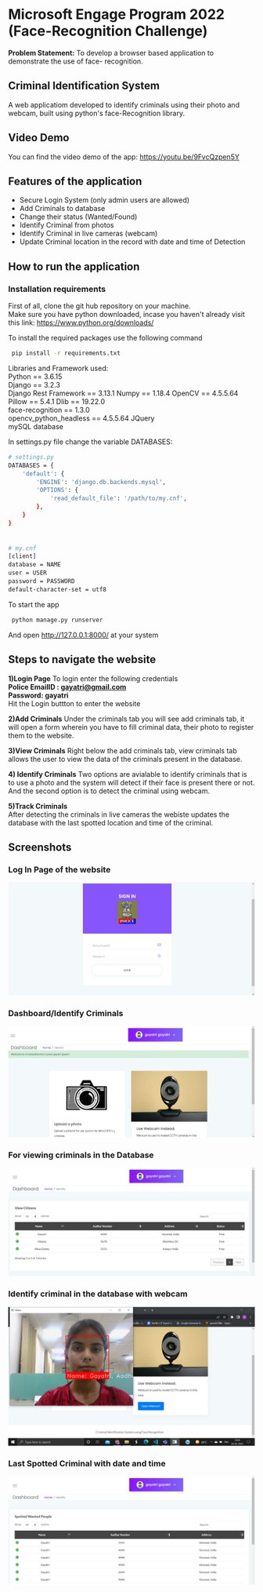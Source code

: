 
# Microsoft Engage Program 2022 (Face-Recognition Challenge)
**Problem Statement:**
To develop a browser based application to demonstrate the use of face- recognition.


## Criminal Identification System   
A web applicatiom developed to identify criminals using their photo and webcam, built using python's face-Recognition library.
   
## Video Demo
You can find the video demo of the app: https://youtu.be/9FvcQzpen5Y


## Features of the application
* Secure Login System (only admin users are allowed)
* Add Criminals to database
* Change their status (Wanted/Found)
* Identify Criminal from photos
* Identify Criminal in live cameras (webcam)
* Update Criminal location in the record with date and time of Detection



## How to run the application
### Installation requirements
First of all, clone the git hub repository on your machine.  
Make sure you have python downloaded, incase you haven't already visit this link: https://www.python.org/downloads/  

To install the required packages use the following command

```bash
 pip install -r requirements.txt
```
Libraries and Framework used:  
Python == 3.6.15   
Django == 3.2.3   
Django Rest Framework == 3.13.1 
Numpy == 1.18.4 
OpenCV == 4.5.5.64  
Pillow == 5.4.1
Dlib == 19.22.0  
face-recognition == 1.3.0  
opencv_python_headless == 4.5.5.64 
JQuery   
mySQL database 

In settings.py file change the variable DATABASES:

```bash
# settings.py
DATABASES = {
    'default': {
        'ENGINE': 'django.db.backends.mysql',
        'OPTIONS': {
            'read_default_file': '/path/to/my.cnf',
        },
    }
}


# my.cnf
[client]
database = NAME
user = USER
password = PASSWORD
default-character-set = utf8
```



To start the app
```bash
 python manage.py runserver
```
And open http://127.0.0.1:8000/ at your system



## Steps to navigate the website
**1)Login Page**
To login enter the following credentials  
**Police EmailID : gayatri@gmail.com**    
**Password: gayatri**  
Hit the Login buttton to enter the website   
         
       
**2)Add Criminals**
Under the criminals tab you will see add criminals tab, it will open a form wherein you have to fill criminal data, their photo to register them to the website.  
     
       
**3)View Criminals**
Right below the add criminals tab, view criminals tab allows the user to view the data of the criminals present in the database.  
   
    
**4) Identify Criminals**
Two options are avialable to identify criminals that is to use a photo and the system will detect if their face is present there or not.
And the second option is to detect the criminal using webcam.   
      
      
 **5)Track Criminals**   
 After detecting the criminals in live cameras the webiste updates the database with the last spotted location and time of the criminal.








    
## Screenshots
### Log In Page of the website
![App Screenshot](screenshots/login.jpg?raw=true "Log In Page")  
### Dashboard/Identify Criminals
![App Screenshot](screenshots/dashboard.jpg?raw=true "Log In Page")  
### For viewing criminals in the Database
![App Screenshot](screenshots/view_criminals.jpg?raw=true "Log In Page")  
### Identify criminal in the database with webcam
![App Screenshot](screenshots/webcam.png?raw=true "Log In Page")     
### Last Spotted Criminal with date and time
![App Screenshot](screenshots/track_criminals.jpg?raw=true "Log In Page")    

